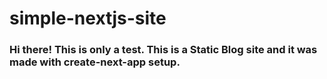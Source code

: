 # simple-nextjs-site

### Hi there! This is only a test. This is a Static Blog site and it was made with create-next-app setup. 

